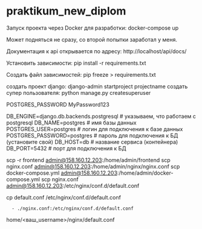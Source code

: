 # praktikum_new_diplom
Запуск проекта через Docker для разработки:
docker-compose up

Может подняться не сразу, со второй попытки заработал у меня. 

Документация к api открывается по адресу: http://localhost/api/docs/


Установить зависимости:
pip install -r requirements.txt 

Создать файл зависимостей:
pip freeze > requirements.txt

создать проект django:
django-admin startproject projectname
создать супер пользователя:
python manage.py createsuperuser

POSTGRES_PASSWORD MyPassword123

DB_ENGINE=django.db.backends.postgresql # указываем, что работаем с postgresql
DB_NAME=postgres # имя базы данных
POSTGRES_USER=postgres # логин для подключения к базе данных
POSTGRES_PASSWORD=postgres # пароль для подключения к БД (установите свой)
DB_HOST=db # название сервиса (контейнера)
DB_PORT=5432 # порт для подключения к БД 


scp -r frontend admin@158.160.12.203:/home/admin/frontend
scp nginx.conf admin@158.160.12.203:/home/admin/nginx/nginx.conf
scp docker-compose.yml admin@158.160.12.203:/home/admin/docker-compose.yml
scp nginx.conf admin@158.160.12.203:/etc/nginx/conf.d/default.conf

cp default.conf /etc/nginx/conf.d/default.conf

      - ./nginx.conf:/etc/nginx/conf.d/default.conf



home/<ваш_username>/nginx/default.conf